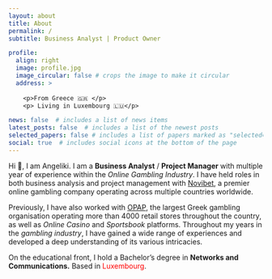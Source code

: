 ```yaml
---
layout: about
title: About
permalink: /
subtitle: Business Analyst | Product Owner

profile:
  align: right
  image: profile.jpg
  image_circular: false # crops the image to make it circular
  address: >
  
    <p>From Greece 🇬🇷 </p>
    <p> Living in Luxembourg 🇱🇺</p>

news: false  # includes a list of news items
latest_posts: false  # includes a list of the newest posts
selected_papers: false # includes a list of papers marked as "selected={true}"
social: true  # includes social icons at the bottom of the page
---
```



Hi 👋, I am Angeliki. I am a **Business Analyst** / **Project Manager** with multiple year of experience within the *Online Gambling Industry*. I have held roles in both business analysis and project management with <a href="https://www.novibet.com/sports">Novibet</a>, a premier online gambling company operating across multiple countries worldwide.   

Previously, I have also worked with <a href="https://www.opap.gr/en/">OPAP</a>, the largest Greek gambling organisation operating more than 4000 retail stores throughout the country, as well as *Online Casino* and *Sportsbook* platforms. Throughout my years in the *gambling industry*, I have gained a wide range of experiences and developed a deep understanding of its various intricacies. 

On the educational front, I hold a Bachelor’s degree in **Networks and Communications.** Based in <span style="color:red">Luxembourg</span>.

